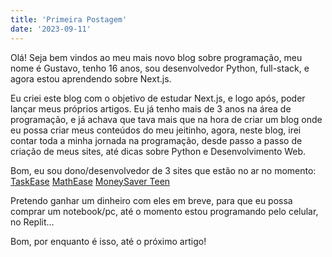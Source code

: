 ```yaml
---
title: 'Primeira Postagem'
date: '2023-09-11'
---
```


Olá! Seja bem vindos ao meu mais novo blog sobre programação, meu nome é Gustavo, tenho 16 anos, sou desenvolvedor Python, full-stack, e agora estou aprendendo sobre Next.js. 

Eu criei este blog com o objetivo de estudar Next.js, e logo após, poder lançar meus próprios artigos. Eu já tenho mais de 3 anos na área de programação, e já achava que tava mais que na hora de criar um blog onde eu possa criar meus conteúdos do meu jeitinho, agora, neste blog, irei contar toda a minha jornada na programação, desde passo a passo de criação de meus sites, até dicas sobre Python e Desenvolvimento Web.

Bom, eu sou dono/desenvolvedor de 3 sites que estão no ar no momento:
[TaskEase](https://taskease.guxtavodev.repl.co/home)
[MathEase](https://mathease.guxtavodev.repl.co/)
[MoneySaver Teen](https://pay.kiwify.com.br/iVECoe8)

Pretendo ganhar um dinheiro com eles em breve, para que eu possa comprar um notebook/pc, até o momento estou programando pelo celular, no Replit...

Bom, por enquanto é isso, até o próximo artigo!